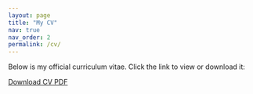 ```yaml
---
layout: page
title: "My CV"
nav: true
nav_order: 2
permalink: /cv/
---
```


Below is my official curriculum vitae. Click the link to view or download it:

[Download CV PDF](/assets/pdf/AliHassan.pdf)



